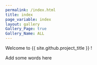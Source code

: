 ```yaml
---
permalink: /index.html
title: index
page_variable: index
layout: gallery
Gallery_Page: true
Gallery_Name: ALL
---
```


Welcome to {{ site.github.project_title }} ! 

Add some words here
